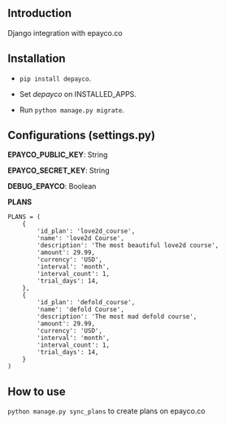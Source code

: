 ## Introduction
Django integration with epayco.co

## Installation
- `pip install depayco`.

- Set _depayco_ on INSTALLED_APPS.

- Run `python manage.py migrate`.

## Configurations (settings.py)

**EPAYCO_PUBLIC_KEY**: String

**EPAYCO_SECRET_KEY**: String

**DEBUG_EPAYCO**: Boolean

**PLANS**
```
PLANS = (
    {
        'id_plan': 'love2d_course',
        'name': 'love2d Course',
        'description': 'The most beautiful love2d course',
        'amount': 29.99,
        'currency': 'USD',
        'interval': 'month',
        'interval_count': 1,
        'trial_days': 14,
    },
    {
        'id_plan': 'defold_course',
        'name': 'defold Course',
        'description': 'The most mad defold course',
        'amount': 29.99,
        'currency': 'USD',
        'interval': 'month',
        'interval_count': 1,
        'trial_days': 14,
    }
)
```

## How to use

`python manage.py sync_plans` to create plans on epayco.co
